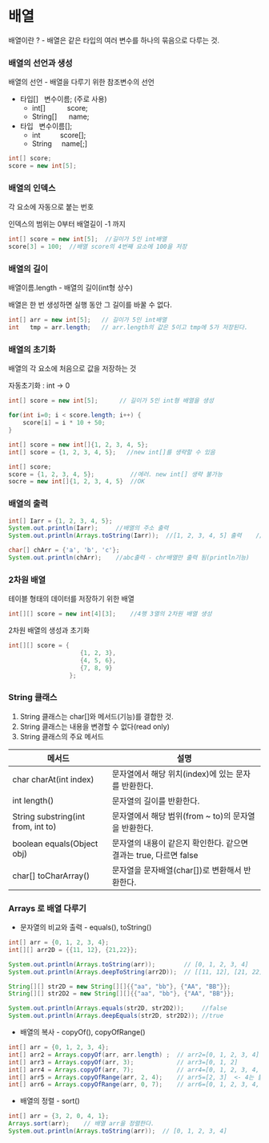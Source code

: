 # 배열
배열이란 ? - 배열은 같은 타입의 여러 변수를 하나의 묶음으로 다루는 것.

### 배열의 선언과 생성
배열의 선언 - 배열을 다루기 위한 참조변수의 선언
- 타입[] &nbsp;&nbsp;변수이름; (주로 사용)
  - int[] &nbsp;&nbsp;&nbsp;&nbsp;&nbsp;&nbsp;&nbsp;&nbsp;&nbsp;&nbsp;score;
  - String[] &nbsp;&nbsp;&nbsp;&nbsp;&nbsp;name;
- 타입 &nbsp;&nbsp;변수이름[];
  - int &nbsp;&nbsp;&nbsp;&nbsp;&nbsp;&nbsp;&nbsp;&nbsp;&nbsp;score[];
  - String &nbsp;&nbsp;&nbsp;&nbsp;name[;]
```java
int[] score;
score = new int[5];
```

### 배열의 인덱스
각 요소에 자동으로 붙는 번호

인덱스의 범위는 0부터 배열길이 -1 까지
```java
int[] score = new int[5];  //길이가 5인 int배열
score[3] = 100;  //배열 score의 4번째 요소에 100을 저장
```

### 배열의 길이
배열이름.length - 배열의 길이(int형 상수)

배열은 한 번 생성하면 실행 동안 그 길이를 바꿀 수 없다.
```java
int[] arr = new int[5];   // 길이가 5인 int배열
int   tmp = arr.length;   // arr.length의 값은 5이고 tmp에 5가 저장된다.
```

### 배열의 초기화
배열의 각 요소에 처음으로 값을 저장하는 것

자동초기화 : int &rarr; 0
```java
int[] score = new int[5];      // 길이가 5인 int형 배열을 생성

for(int i=0; i < score.length; i++) {
    score[i] = i * 10 + 50;
}

int[] score = new int[]{1, 2, 3, 4, 5};
int[] score = {1, 2, 3, 4, 5};   //new int[]를 생략할 수 있음

int[] score;
score = {1, 2, 3, 4, 5};          //에러. new int[] 생략 불가능
socre = new int[]{1, 2, 3, 4, 5}  //OK
```

### 배열의 출력
```java
int[] Iarr = {1, 2, 3, 4, 5};
System.out.println(Iarr);     //배열의 주소 출력
System.out.println(Arrays.toString(Iarr));  //[1, 2, 3, 4, 5] 출력    //배열의 주소 출력

char[] chArr = {'a', 'b', 'c'};
System.out.println(chArr);    //abc출력 - chr배열만 출력 됨(println기능)
```

### 2차원 배열
테이블 형태의 데이터를 저장하기 위한 배열
```java
int[][] score = new int[4][3];    //4행 3열의 2차원 배열 생성
```
2차원 배열의 생성과 초기화
```java
int[][] score = {
                    {1, 2, 3},
                    {4, 5, 6},
                    {7, 8, 9}
                 };
```

### String 클래스
1. String 클래스는 char[]와 메서드(기능)를 결합한 것.
2. String 클래스는 내용을 변경할 수 없다(read only)
3. String 클래스의 주요 메서드

|메서드|설명|
|----|----|
|char charAt(int index)|문자열에서 해당 위치(index)에 있는 문자를 반환한다.|
|int length()|문자열의 길이를 반환한다.|
|String substring(int from, int to)|문자열에서 해당 범위(from ~ to)의 문자열을 반환한다.|
|boolean equals(Object obj)|문자열의 내용이 같은지 확인한다. 같으면 결과는 true, 다르면 false|
|char[] toCharArray()|문자열을 문자배열(char[])로 변환해서 반환한다.|

### Arrays 로 배열 다루기
- 문자열의 비교와 출력 - equals(), toString()
```java
int[] arr = {0, 1, 2, 3, 4};
int[][] arr2D = {{11, 12}, {21,22}};

System.out.println(Arrays.toString(arr));        // [0, 1, 2, 3, 4]
System.out.println(Arrays.deepToString(arr2D));  // [[11, 12], [21, 22]]

String[][] str2D = new String[][]{{"aa", "bb"}, {"AA", "BB"}};
String[][] str2D2 = new String[][]{{"aa", "bb"}, {"AA", "BB"}};

System.out.println(Arrays.equals(str2D, str2D2));     //false
System.out.println(Arrays.deepEquals(str2D, str2D2)); //true
```
- 배열의 복사 - copyOf(), copyOfRange()
```java
int[] arr = {0, 1, 2, 3, 4};
int[] arr2 = Arrays.copyOf(arr, arr.length) ;  // arr2=[0, 1, 2, 3, 4]
int[] arr3 = Arrays.copyOf(arr, 3);            // arr3=[0, 1, 2]
int[] arr4 = Arrays.copyOf(arr, 7);            // arr4=[0, 1, 2, 3, 4, 0, 0]
int[] arr5 = Arrays.copyOfRange(arr, 2, 4);    // arr5=[2, 3]  <- 4는 불포함
int[] arr6 = Arrays.copyOfRange(arr, 0, 7);    // arr6=[0, 1, 2, 3, 4, 0, 0]
```
- 배열의 정렬 - sort()
```java
int[] arr = {3, 2, 0, 4, 1};
Arrays.sort(arr);    // 배열 arr을 정렬한다.
System.out.println(Arrays.toString(arr));  // [0, 1, 2, 3, 4]
```